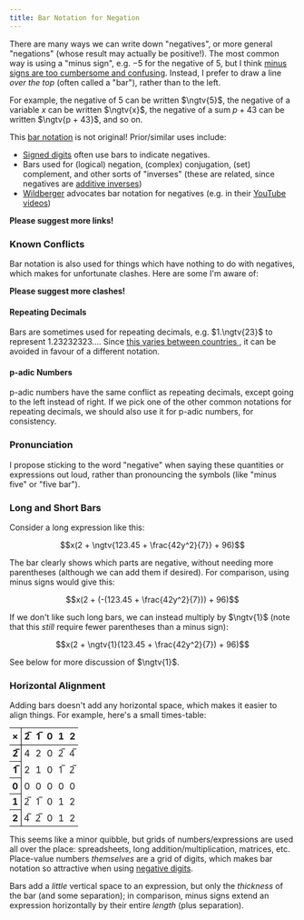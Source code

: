 ```yaml
---
title: Bar Notation for Negation
---
```


<div style="display: none;">

\def\ngtv#1{{\overline{#1}}}

</div>

There are many ways we can write down "negatives", or more general "negations"
(whose result may actually be positive!). The most common way is using
a "minus sign", e.g. $-5$ for the negative of $5$, but I think [minus signs are
too cumbersome and confusing](minus.html). Instead, I prefer to draw a line
*over the top* (often called a "bar"), rather than to the left.

For example, the negative of $5$ can be written $\ngtv{5}$, the negative of a
variable $x$ can be written $\ngtv{x}$, the negative of a sum $p + 43$ can be
written $\ngtv{p + 43}$, and so on.

This [bar notation](https://en.wikipedia.org/wiki/Overline#Math_and_science)
is not original! Prior/similar uses include:

 - [Signed digits](https://en.wikipedia.org/wiki/Signed-digit_representation)
   often use bars to indicate negatives.
 - Bars used for (logical) negation, (complex) conjugation, (set) complement,
   and other sorts of "inverses" (these are related, since negatives are
   [additive inverses](https://en.wikipedia.org/wiki/Additive_inverse))
 - [Wildberger](https://www.wildegg.com) advocates bar notation for negatives
   (e.g. in their [YouTube videos](https://www.youtube.com/c/njwildberger))

**Please suggest more links!**

### Known Conflicts ###

Bar notation is also used for things which have nothing to do with negatives,
which makes for unfortunate clashes. Here are some I'm aware of:

**Please suggest more clashes!**

#### Repeating Decimals ####

Bars are sometimes used for repeating decimals, e.g. $1.\ngtv{23}$ to represent
$1.23232323\ldots$. Since [this varies between countries
](https://en.wikipedia.org/wiki/Repeating_decimal#Notation), it can be avoided
in favour of a different notation.

#### p-adic Numbers ####

p-adic numbers have the same conflict as repeating decimals, except going to the
left instead of right. If we pick one of the other common notations for
repeating decimals, we should also use it for p-adic numbers, for consistency.

### Pronunciation ###

I propose sticking to the word "negative" when saying these quantities or
expressions out loud, rather than pronouncing the symbols (like "minus five" or
"five bar").

### Long and Short Bars ###

Consider a long expression like this:

$$x(2 + \ngtv{123.45 + \frac{42y^2}{7}} + 96)$$

The bar clearly shows which parts are negative, without needing more parentheses
(although we can add them if desired). For comparison, using minus signs would
give this:

$$x(2 + (-(123.45 + \frac{42y^2}{7})) + 96)$$

If we don't like such long bars, we can instead multiply by $\ngtv{1}$ (note
that this *still* require fewer parentheses than a minus sign):

$$x(2 + \ngtv{1}(123.45 + \frac{42y^2}{7}) + 96)$$

See below for more discussion of $\ngtv{1}$.

### Horizontal Alignment ###

Adding bars doesn't add any horizontal space, which makes it easier to align
things. For example, here's a small times-table:

<style type="text/css">
.times-table {
 border-collapse: collapse;
 margin: auto;
}

.times-table > * > tr > th:first-child {
 border-right:black solid 1px;
}

.times-table > thead > tr > th {
 border-bottom:black solid 1px;
}

.times-table td, .times-table th {
 padding: 0.2em 0.3em;
}
</style>
<table class="times-table"><thead>
 <tr class="even">
  <th>×</th>
  <th scope="col">2&#x305;</th>
  <th>1&#x305;</th>
  <th>0</th>
  <th>1</th>
  <th>2</th>
 </tr>
</thead><tbody>
 <tr class="odd">
  <th scope="row">2&#x305;</th>
  <td>4</td>
  <td>2</td>
  <td>0</td>
  <td>2&#x305;</td>
  <td>4&#x305;</td>
 </tr>
 <tr class="even">
  <th>1&#x305;</th>
  <td>2</td>
  <td>1</td>
  <td>0</td>
  <td>1&#x305;</td>
  <td>2&#x305;</td>
 </tr>
 <tr class="odd">
  <th>0</th>
  <td>0</td>
  <td>0</td>
  <td>0</td>
  <td>0</td>
  <td>0</td>
 </tr>
 <tr class="even">
  <th>1</th>
  <td>2&#x305;</td>
  <td>1&#x305;</td>
  <td>0</td>
  <td>1</td>
  <td>2</td>
 </tr>
 <tr class="odd">
  <th>2</th>
  <td>4&#x305;</td>
  <td>2&#x305;</td>
  <td>0</td>
  <td>1</td>
  <td>2</td>
 </tr>
</tbody></table>

This seems like a minor quibble, but grids of numbers/expressions are used all
over the place: spreadsheets, long addition/multiplication, matrices, etc.
Place-value numbers *themselves* are a grid of digits, which makes bar notation
so attractive when using [negative digits](negative_digits.html).

Bars add a *little* vertical space to an expression, but only the *thickness* of
the bar (and some separation); in comparison, minus signs extend an expression
horizontally by their entire *length* (plus separation).
